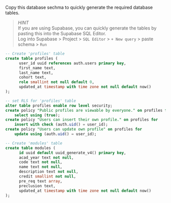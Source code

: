 Copy this database sechma to quickly generate the required database tables.
> *HINT*  
> If you are using Supabase, you can quickly generate the tables by pasting this into the Supabase SQL Editor.  
> Log into Supabase > Project > `SQL Editor` > `+ New query` > paste schema > `Run`

``` sql
-- Create 'profiles' table
create table profiles (
      user_id uuid references auth.users primary key,
      first_name text,
      last_name text,
      cohort text,
      role smallint not null default 0,
      updated_at timestamp with time zone not null default now()
);

-- set RLS for 'profiles' table
alter table profiles enable row level security;
create policy "Public profiles are viewable by everyone." on profiles for
    select using (true);
create policy "Users can insert their own profile." on profiles for
    insert with check (auth.uid() = user_id);
create policy "Users can update own profile" on profiles for
    update using (auth.uid() = user_id);

-- Create 'modules' table
create table modules (
      id uuid default uuid_generate_v4() primary key,
      acad_year text not null,
      code text not null,
      name text not null,
      description text not null,
      credit smallint not null,
      pre_req text array,
      preclusion text,
      updated_at timestamp with time zone not null default now()
);
```
